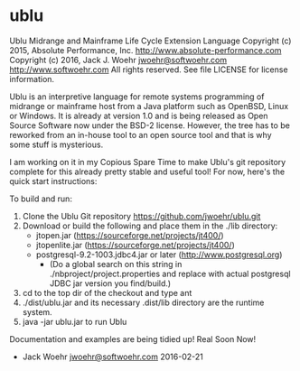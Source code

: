 # ublu
Ublu Midrange and Mainframe Life Cycle Extension Language
Copyright (c) 2015, Absolute Performance, Inc. http://www.absolute-performance.com
Copyright (c) 2016, Jack J. Woehr jwoehr@softwoehr.com http://www.softwoehr.com
All rights reserved.
See file LICENSE for license information.

Ublu is an interpretive language for remote systems programming of midrange or
mainframe host from a Java platform such as OpenBSD, Linux or Windows. It is
already at version 1.0 and is being released as Open Source Software now under
the BSD-2 license. However, the tree has to be reworked from an in-house tool
to an open source tool and that is why some stuff is mysterious.

I am working on it in my Copious Spare Time to make Ublu's git repository
complete for this already pretty stable and useful tool! For now, here's the
quick start instructions:

To build and run:
1. Clone the Ublu Git repository https://github.com/jwoehr/ublu.git
2. Download or build the following and place them in the ./lib directory:
    * jtopen.jar (https://sourceforge.net/projects/jt400/)
    * jtopenlite.jar (https://sourceforge.net/projects/jt400/)
    * postgresql-9.2-1003.jdbc4.jar or later (http://www.postgresql.org)
        * (Do a global search on this string in ./nbproject/project.properties
           and replace with actual postgresql JDBC jar version you find/build.)
3. cd to the top dir of the checkout and type ant
4. ./dist/ublu.jar and its necessary .dist/lib directory are the runtime system.
5. java -jar ublu.jar to run Ublu

Documentation and examples are being tidied up! Real Soon Now!
 
- Jack Woehr jwoehr@softwoehr.com 2016-02-21 
